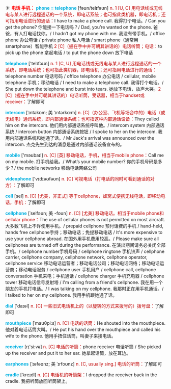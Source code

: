 ☀ <font color="red">**电话 手机：**</font>
<font color="sky blue">**phone = telephone**</font> [fəʊn/telɪfəʊn] 
<font color="#c00000">n. 1 [U, C] 用电话线或无线电与某人进行远程通话的一个系统，即电话系统；也可指此类机器，即电话机；还可指用电话进行的通话：</font>I have to make a phone call. 我得打个电话。/ Can you get the phone? 你能接一下电话吗？/ Dad, you’re wanted on the phone. 爸爸，有人打电话找你。/ I hadn’t got my phone with me. 我没有带手机。/ office phone 办公电话 / private phone 私人电话 / smart phone（通常用smartphone）智能手机 <font color="#c00000">2 [C]（握在手中并可朝其讲话的）电话听筒；电话：</font>to pick up the phone 拿起电话 / to put the phone down 放下电话

<font color="sky blue">**telephone**</font> ['telɪfəʊn] 
<font color="#c00000">n. 1 [C, U] 用电话线或无线电与某人进行远程通话的一个系统，即电话系统；也可指此类机器，即电话机；还可指用电话进行的通话：</font>telephone number 电话号码 / office telephone 办公电话 / cellular, mobile telephone 手机；移动电话 / I need to make a telephone call. 我得打个电话。/ She put down the telephone and burst into tears. 她放下电话，放声大哭。<font color="#c00000">2 [C]（握在手中并可朝其讲话的）电话听筒，受话器，相当于handset或receiver：</font>了解即可
           
<font color="sky blue">**intercom**</font> [ˈɪntəkɒm; 美 ˈɪntərkɑ:m]
<font color="#c00000">n. [C]（办公室、飞机等场合中的）电话（或无线电）通讯系统，即内部通话系统；也可指这种内部通话设备：</font>They called him on the intercom. 他们用内部通话系统呼叫他。/ intercom system 内部通话系统 / intercom button 内部通话系统按钮 / I spoke to her on the intercom. 我用内部通话系统和她通了话。/ Mr Jack's arrival was announced over the intercom. 杰克先生到达的消息是通过内部通话设备宣布的。

<font color="sky blue">**mobile**</font> ['məʊbaɪl] 
<font color="#c00000">n. [C] [英] 移动电话，手机，相当于mobile phone：</font>Call me on my mobile. 打手机给我。/ What’s your mobile number? 你的手机号码是多少？/ the mobile networks 移动电话网络公司 

<font color="sky blue">**videophone**</font> ['vɪdɪəʊfəʊn] 
<font color="#c00000">n. [C] 可视电话（打电话的同时可看到通话的对方）：</font>了解即可

<font color="sky blue">**cell**</font> [sel] 
<font color="#c00000">n. [C] [尤美，非正式] 等于cellphone，蜂窝式便携无线电话，即移动电话，手机：</font>了解即可
           
<font color="sky blue">**cellphone**</font> [ˈselfəʊn; 美 -foʊn]
<font color="#c00000">n. [C] [尤美] 移动电话。相当于mobile phone和cellular phone：</font>The use of cellular phones is not permitted on most aircraft. 大多数飞机上不许使用手机。/ prepaid cellphone 预付话费的手机 / hand-held, hands free cellphone手持；移动电话；免提移动电话 / It's more expensive to use your cellphone abroad. 在国外用手机费用较高。/ Please make sure all cellphones are turned off during the performance. 在演出期间请务必关闭全部手机。/ cellphone number手机号码 / cellphone ringtone 手机铃声 / cellphone carrier, cellphone company, cellphone network, cellphone operator, cellphone service 移动电话运营者；移动电话公司；移动电话网络；移动电话运营商；移动电话服务 / cellphone user 手机用户 / cellphone call, cellphone conversation 手机来电；手机通话 / cellphone charger 手机充电器 / cellphone tower 移动电话信号发射塔 / I'm calling from a friend's cellphone. 我在用一个朋友的手机打电话。/ I was talking on my cellphone. 我那时正在用手机通话。/ I talked to her on my cellphone. 我用手机跟她通了话。

<font color="sky blue">**dial**</font> ['daɪəl] 
<font color="#c00000">n. [C] 一些旧式电话机上的（以旋转的方式来拨号的）拨号盘：</font>了解即可
           
<font color="sky blue">**mouthpiece**</font> [ˈmaʊθpi:s]
<font color="#c00000">n. [C] 电话的话筒：</font>He shouted into the mouthpiece. 他对着电话话筒大叫。/ He put his hand over the mouthpiece and called his wife to the phone. 他用手捂住话筒，叫妻子来接电话。

<font color="sky blue">**receiver**</font> [rɪ'si:və] 
<font color="#c00000">n. [C] 电话的听筒：</font>phone receiver 电话听筒 / She picked up the receiver and put it to her ear. 她拿起话筒，放在耳边。
                      
<font color="sky blue">**earphones**</font> [ˈɪəfəʊnz; 美 ˈɪrfoʊnz]
<font color="#c00000">n. [C, usually sing.] 电话的听筒：</font>了解即可
 
<font color="sky blue">**cradle**</font> [ˈkreɪdl]
<font color="#c00000">n. [C] 电话机的听筒架：</font>I dropped the receiver back in the cradle. 我把听筒放回听筒架上。
           

